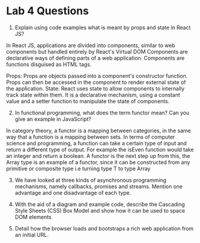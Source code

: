 # Lab 4 Questions

1. Explain using code examples what is meant by props and state in React JS?

In React JS, applications are divided into components, similar to web components but handled entirely by React's Virtual DOM 
Components are declarative ways of defining parts of a web application. Components are functions disguised as HTML tags.

Props: Props are objects passed into a component's constructor function. Props can then be accessed in the component to render external state of the application.
State: React uses state to allow components to internally track state within them. It is a declarative mechanism, using a constant value and a setter function to manipulate the state of components.

2. In functional programming, what does the term functor mean? Can you give an example in JavaScript?

In category theory, a functor is a mapping between categories, in the same way that a function is a mapping between sets.
In terms of computer science and programming, a function can take a certain type of input and return a different type of output. 
For example the isEven function would take an integer and return a boolean.
A functor is the next step up from this, the Array type is an example of a functor, since it can be constructed from any primitive or composite type 
i.e turning type T to type Array<T> 

3. We have looked at three kinds of asynchronous programming mechanisms, namely callbacks, promises and streams. Mention one advantage and one disadvantage of each type.



4. With the aid of a diagram and example code, describe the Cascading Style Sheets (CSS) Box Model and show how it can be used to space DOM elements



5. Detail how the browser loads and bootstraps a rich web application from an initial URL.



